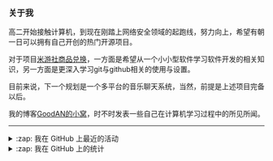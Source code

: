 ### 关于我

高二开始接触计算机，到现在刚踏上网络安全领域的起跑线，努力向上，希望有朝一日可以拥有自己开创的热门开源项目。

对于项目[米游社商品兑换](https://github.com/GOOD-AN/Mys-Exchange-Goods)，一方面是希望从一个小小型软件学习软件开发的相关知识，另一方面是更深入学习git与github相关的使用与设置。

目前来说，下一个规划是一个多平台的音乐聊天系统，当然，前提是上述项目完备以后。

我的博客[GoodAN的小窝](https://blog.goodant.top/)，时不时发表一些自己在计算机学习过程中的所见所闻。

---

<details>
  <summary>:zap: 我在 GitHub 上最近的活动</summary>
  
<!--START_SECTION:activity-->
1. 🗣 Commented on [#13](https://github.com/GOOD-AN/Mys-Exchange-Goods/issues/13) in [GOOD-AN/Mys-Exchange-Goods](https://github.com/GOOD-AN/Mys-Exchange-Goods)
2. 🗣 Commented on [#487](https://github.com/yoimiya-kokomi/miao-plugin/issues/487) in [yoimiya-kokomi/miao-plugin](https://github.com/yoimiya-kokomi/miao-plugin)
3. ❗️ Closed issue [#467](https://github.com/yoimiya-kokomi/miao-plugin/issues/467) in [yoimiya-kokomi/miao-plugin](https://github.com/yoimiya-kokomi/miao-plugin)
4. 🗣 Commented on [#467](https://github.com/yoimiya-kokomi/miao-plugin/issues/467) in [yoimiya-kokomi/miao-plugin](https://github.com/yoimiya-kokomi/miao-plugin)
5. 🗣 Commented on [#467](https://github.com/yoimiya-kokomi/miao-plugin/issues/467) in [yoimiya-kokomi/miao-plugin](https://github.com/yoimiya-kokomi/miao-plugin)
<!--END_SECTION:activity-->

</details>

<details>
<summary>:zap: 我在 GitHub 上的统计</summary>

![GOOD-AN's github stats](https://github-readme-stats-umber-theta.vercel.app/api?username=GOOD-AN&count_private=true&show_icons=true&include_all_commits=true&line_height=28&card_width=400px) ![Top Langs](https://github-readme-stats-umber-theta.vercel.app/api/top-langs/?username=GOOD-AN&&layout=compact&&langs_count=6&&exclude_repo=GOOD-AN.github.io,GOOD-AN,github-readme-stats)
</details>
